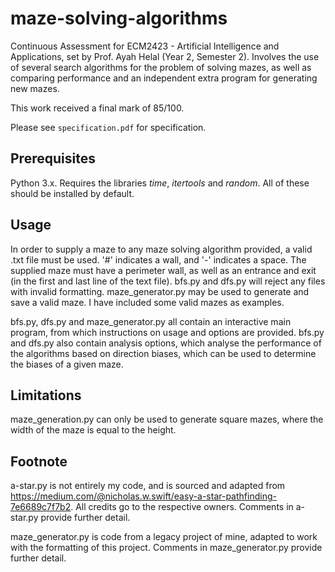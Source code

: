 # maze-solving-algorithms

Continuous Assessment for ECM2423 - Artificial Intelligence and Applications, set by Prof. Ayah Helal (Year 2, Semester 2). Involves the use of several search algorithms for the problem of solving mazes, as well as comparing performance and an independent extra program for generating new mazes.

This work received a final mark of 85/100.

Please see `specification.pdf` for specification.

## Prerequisites

Python 3.x. Requires the libraries _time_, _itertools_ and _random_. All of these should be installed by default.

## Usage

In order to supply a maze to any maze solving algorithm provided, a valid .txt file must be used. '#' indicates a wall, and '-' indicates a space. The supplied maze must have a perimeter wall, as well as an entrance and exit (in the first and last line of the text file). bfs.py and dfs.py will reject any files with invalid formatting. maze_generator.py may be used to generate and save a valid maze. I have included some valid mazes as examples.

bfs.py, dfs.py and maze_generator.py all contain an interactive main program, from which instructions on usage and options are provided. bfs.py and dfs.py also contain analysis options, which analyse the performance of the algorithms based on direction biases, which can be used to determine the biases of a given maze.

## Limitations

maze_generation.py can only be used to generate square mazes, where the width of the maze is equal to the height.

## Footnote
a-star.py is not entirely my code, and is sourced and adapted from https://medium.com/@nicholas.w.swift/easy-a-star-pathfinding-7e6689c7f7b2. All credits go to the respective owners. Comments in a-star.py provide further detail.

maze_generator.py is code from a legacy project of mine, adapted to work with the formatting of this project. Comments in maze_generator.py provide further detail.
